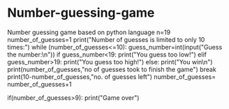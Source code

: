 # Number-guessing-game
Number guessing game based on python language
n=19
number_of_guesses=1
print("Number of guesses is limited to only 10 times:")
while (number_of_guesses<=10):
    guess_number=int(input("Guess the number:\n"))
    if guess_number<19:
        print("You guess too low!")
    elif guess_number>19:
        print("You guess too high!")
    else:
        print("You win\n")
        print(number_of_guesses,"no of guesses took to finish the game")
        break
    print(10-number_of_guesses,"no. of guesses left")
    number_of_guesses= number_of_guesses+1

if(number_of_guesses>9):
    print("Game over")
